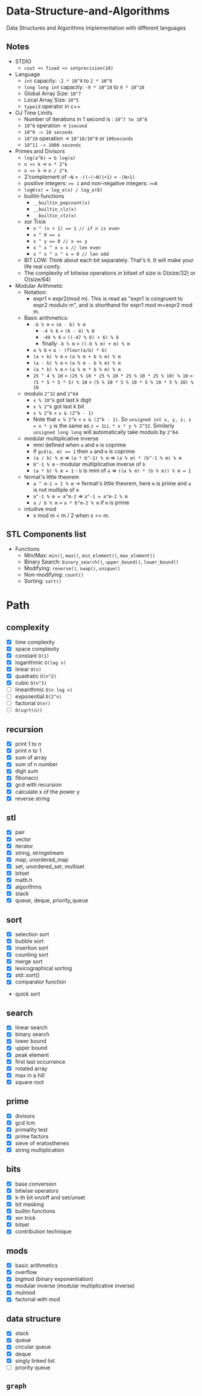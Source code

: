 # Data-Structure-and-Algorithms

Data Structures and Algorithms Implementation with different languages

<!-- ## Started CP: `12/05/2021` -->

## Notes

-   STDIO
    -   `cout << fixed << setprecision(10)`
-   Language
    -   `int` capacity: `-2 * 10^9` to `2 * 10^9`
    -   `long long int` capacity: `-9 * 10^18` to `9 * 10^18`
    -   Global Array Size: `10^7`
    -   Local Array Size: `10^5`
    -   `typeid` operator in c++
-   OJ Time Limits
    -   Number of iterations in 1 second is : `10^7 to 10^8`
    -   `10^8` operation -> `1second`
    -   `10^9 -> 10 seconds`
    -   `10^10` operation -> `10^10/10^8` or `100seconds`
    -   `10^11 -> 1000 seconds`
-   Primes and Divisors
    -   `log(a^b) = b log(a)`
    -   `n << k` -> `n * 2^k`
    -   `n >> k` -> `n / 2^k`
    -   2'complement of `~N` = `-((~(~N))+1)` = `-(N+1)`
    -   positive integers: `>= 1` and non-negative integers: `>=0`
    -   `log6(x) = log_e(x) / log_e(6)`
    -   builtin functions
        -   `__builtin_popcount(x)`
        -   `__builtin_clz(x)`
        -   `__builtin_ctz(x)`
    -   xor Trick
        -   `n ^ (n + 1) == 1 // if n is even`
        -   `x ^ 0 == x`
        -   `x ^ y == 0 // x == y`
        -   `x ^ x ^ x = x // len even`
        -   `x ^ x ^ x ^ x = 0 // len odd`
    -   BIT LOW: Think about each bit separately. That's it. It will make your life real comfy.
    -   The complexity of bitwise operations in bitset of size is O(size/32) or O(size/64)
-   Modular Arithmetic
    -   Notation:
        -   expr1 ≡ expr2(mod m). This is read as "expr1 is congruent to expr2 modulo m", and is shorthand for expr1 mod m=expr2 mod m.
    -   Basic arithmetics:
        -   `-b % m` = `(m - b) % m`
            -   `-4 % 6` = `(6 - 4) % 6`
            -   `-49 % 6` = `((-47 % 6) + 6) % 6`
            -   finally `-b % m` = `((-b % m) + m) % m`
        -   `a % b` = `a - (floor(a/b) * b)`
        -   `(a + b) % m` = `(a % m + b % m) % m`
        -   `(a - b) % m` = `(a % m - b % m) % m`
        -   `(a * b) % m` = `(a % m * b % m) % m`
        -   `25 ^ 4 % 10` = `(25 % 10 * 25 % 10 * 25 % 10 * 25 % 10) % 10` = `(5 * 5 * 5 * 5) % 10` = `(5 % 10 * 5 % 10 * 5 % 10 * 5 % 10) % 10`
    -   modulo `2^32` and `2^64`
        -   `x % 10^k` got last k digit
        -   `x % 2^k` got last k bit
        -   `x % 2^k` = `x & (2^k - 1)`
        -   Note that `x % 2^k` = `x & (2^k - 1)`. So `unsigned int x, y, z; z = x * y` is the same as `z = 1LL * x * y % 2^32`. Similarly `unsigned long long` will automatically take modulo by `2^64`.
    -   modular multiplicative inverse
        -   mmi defined when `a` and `m` is coprime
        -   if `gcd(a, m) == 1` then `a` and `m` is coprime
        -   `(a / b) % m` => `(a * b^-1) % m` => `(a % m) * (b^-1 % m) % m`
        -   `b^-1 % m` - modular multiplicative inverse of `b`
        -   `(a * b) % m = 1` - `b` is mmi of `a` => `((a % m) * (b % m)) % m = 1`
    -   fermat's little theorem
        -   `a ^ m-1 = 1 % m` -> fermat's little theorem, here `m` is prime and `a` is not multiple of `m`
        -   `a^-1 % m = a^m-2` => `a^-1 = a^m-2 % m`
        -   `a / b % m` = `a * b^m-2 % m` if `m` is prime
    -   intuitive mod
        -   x mod m < m / 2 when x >= m.

## STL Components list

-   Functions
    -   Min/Max: `min()`, `max()`, `min_element()`, `max_element()`
    -   Binary Search: `binary_search()`, `upper_bound()`, `lower_bound()`
    -   Modifying: `reverse()`, `swap()`, `unique()`
    -   Non-modifying: `count()`
    -   Sorting: `sort()`

# Path

## complexity

-   [x] time complexity
-   [x] space complexity
-   [x] constant `O(1)`
-   [x] logarithmic `O(log n)`
-   [x] linear `O(n)`
-   [x] quadratic `O(n^2)`
-   [x] cubic `O(n^3)`
-   [ ] linearithmic `O(n log n)`
-   [ ] exponential `O(2^n)`
-   [ ] factorial `O(n!)`
-   [ ] `O(sqrt(n))`

## recursion

-   [x] print 1 to n
-   [x] print n to 1
-   [x] sum of array
-   [x] sum of n number
-   [x] digit sum
-   [x] fibonacci
-   [x] gcd with recursion
-   [x] calculate x of the power y
-   [x] reverse string

## stl

-   [x] pair
-   [x] vector
-   [x] iterator
-   [x] string, stringstream
-   [x] map, unordered_map
-   [x] set, unordered_set, multiset
-   [x] bitset
-   [x] math.h
-   [x] algorithms
-   [x] stack
-   [x] queue, deque, priority_queue

## sort

-   [x] selection sort
-   [x] bubble sort
-   [x] insertion sort
-   [x] counting sort
-   [x] merge sort
-   [x] lexicographical sorting
-   [x] std::sort()
-   [x] comparator function
-   quick sort

## search

-   [x] linear search
-   [x] binary search
-   [x] lower bound
-   [x] upper bound
-   [x] peak element
-   [x] first last occurrence
-   [x] rotated array
-   [x] max in a hill
-   [x] square root

## prime

-   [x] divisors
-   [x] gcd lcm
-   [x] primality test
-   [x] prime factors
-   [x] sieve of eratosthenes
-   [x] string multiplication

## bits

-   [x] base conversion
-   [x] bitwise operators
-   [x] k-th bit on/off and set/unset
-   [x] bit masking
-   [x] builtin functions
-   [x] xor trick
-   [x] bitset
-   [x] contribution technique

## mods

-   [x] basic arithmetics
-   [x] overflow
-   [x] bigmod (binary exponentiation)
-   [x] modular inverse (modular multiplicative inverse)
-   [x] mulmod
-   [x] factorial with mod

## data structure

-   [x] stack
-   [x] queue
-   [x] circular queue
-   [x] deque
-   [x] singly linked list
-   [ ] priority queue

## `graph`
